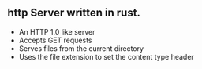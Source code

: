 
## http Server written in rust.

* An HTTP 1.0 like server
* Accepts GET requests
* Serves files from the current directory
* Uses the file extension to set the content type header